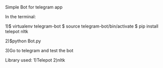 Simple Bot for telegram app

In the terminal:

1)$ virtualenv  telegram-bot
$ source telegram-bot/bin/activate
$ pip install telepot nltk

2)$python Bot.py

3)Go to telegram and test the bot

Library used:
1)Telepot
2)nltk

